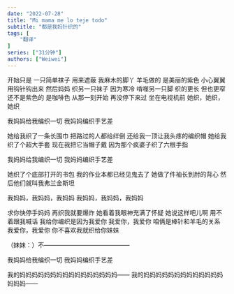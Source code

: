 ```yaml
---
date: "2022-07-28"
title: "Mi mama me lo teje todo"
subtitle: "都是我妈针织的"
tags: [
    "翻译"
]
series: ["31分钟"]
authors: ["Weiwei"]
---
```


开始只是
一只简单袜子
用来遮蔽
我麻木的脚丫
羊毛做的
是美丽的紫色
小心翼翼
用钩针钩出来
然后妈妈
织另一只袜子
因为寒冷
啃噬另一只脚
织的更长
但也更窄
还不是紫色的
是咖啡色
从那一刻开始
再没停下来过
坐在电视机前
她织，她织，她织

我妈妈给我编织一切
我妈妈编织手艺差

她给我织了一条长围巾
把路过的人都给绊倒
还给我一顶让我头疼的编织帽
她给我织了个超大手套
现在我把它当帽子戴
因为那个疯婆子织了六根手指

我妈妈给我编织一切
我妈妈编织手艺差

她织了个底部打开的书包
我的作业本都已经见鬼去了
她做了件袖长到肘的背心
然后他们就叫我弗兰金斯坦

我妈妈，我妈妈，我妈妈
我妈妈，我妈妈，我妈妈

求你快停手妈妈
再织我就要爆炸
她看着我眼神充满了怀疑
她说这样吧儿啊
用不着跟我喊话
我给你编织是因为我爱你
我爱你，我爱你
咱俩是棒针和羊毛的关系
我爱你，我爱你
你不喜欢我就织给你妹妹

（妹妹：）不——————————————

我妈妈给我编织一切
我妈妈编织手艺差

我的妈妈妈妈妈妈妈妈妈妈妈妈妈妈妈妈——
我的妈妈妈妈妈妈妈妈妈妈妈妈妈妈妈妈——
